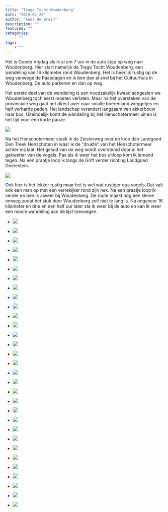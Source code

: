 ```yaml
---
title: "Trage Tocht Woudenberg"
date: "2019-04-20"
author: "Kees de Bruin"
description: ""
featured: ""
categories:
    - ""
tags:
    - ""
---
```


Het is Goede Vrijdag als ik al om 7 uur in de auto stap op weg naar Woudenberg. Hier start namelijk de Trage Tocht Woudenberg, een wandeling van 16 kilometer rond Woudenberg. Het is heerlijk rustig op de weg vanwege de Paasdagen en ik ben dan al snel bij het Cultuurhuis in Woudenberg. De auto parkeren en dan op weg.

Het eerste deel van de wandeling is een noodzakelijk kwaad aangezien we Woudenberg toch eerst moeten verlaten. Maar na het oversteken van de provinciale weg gaat het direct over naar smalle boerenland weggetjes en half verharde paden. Het landschap verandert langzaam van akkerbouw naar bos. Uiteindelijk komt de wandeling bij het Henschotermeer uit en is het tijd voor een korte pauze.

![](https://www.halfje-bruin.nl/app/uploads/2019/04/20190419-woudenberg-0030-1.jpg)

Na het Henschotermeer steek ik de Zeisterweg over en loop dan Landgoed Den Treek Henschoten in waar ik de "drukte" van het Henschotermeer achter mij laat. Het geluid van de weg wordt overstemd door al het gekwetter van de vogels. Pas als ik weer het bos uitloop kom ik iemand tegen. Na een praatje loop ik langs de Grift verder richting Landgoed Geerestein.

![](https://www.halfje-bruin.nl/app/uploads/2019/04/20190419-woudenberg-0060-1.jpg)

Ook hier is het lekker rustig maar het is wel wat rustiger qua vogels. Dat valt ook een man op met een verrekijker rond zijn nek. Na een praatje loop ik verder en ben ik alweer bij Woudenberg. De route maakt nog een kleine omweg zodat het stuk door Woudenberg zelf niet te lang is. Na ongeveer 16 kilometer en drie en een half uur later sta ik weer bij de auto en kan ik weer een mooie wandeling aan de lijst toevoegen.

- ![](https://www.halfje-bruin.nl/app/uploads/2019/04/20190419-woudenberg-0002-1.jpg)
    
- ![](https://www.halfje-bruin.nl/app/uploads/2019/04/20190419-woudenberg-0003-1.jpg)
    
- ![](https://www.halfje-bruin.nl/app/uploads/2019/04/20190419-woudenberg-0005-1.jpg)
    
- ![](https://www.halfje-bruin.nl/app/uploads/2019/04/20190419-woudenberg-0007-1.jpg)
    
- ![](https://www.halfje-bruin.nl/app/uploads/2019/04/20190419-woudenberg-0008-1.jpg)
    
- ![](https://www.halfje-bruin.nl/app/uploads/2019/04/20190419-woudenberg-0009-1.jpg)
    
- ![](https://www.halfje-bruin.nl/app/uploads/2019/04/20190419-woudenberg-0010-1.jpg)
    
- ![](https://www.halfje-bruin.nl/app/uploads/2019/04/20190419-woudenberg-0011-1.jpg)
    
- ![](https://www.halfje-bruin.nl/app/uploads/2019/04/20190419-woudenberg-0012-1.jpg)
    
- ![](https://www.halfje-bruin.nl/app/uploads/2019/04/20190419-woudenberg-0015-1.jpg)
    
- ![](https://www.halfje-bruin.nl/app/uploads/2019/04/20190419-woudenberg-0016-1.jpg)
    
- ![](https://www.halfje-bruin.nl/app/uploads/2019/04/20190419-woudenberg-0022-1.jpg)
    
- ![](https://www.halfje-bruin.nl/app/uploads/2019/04/20190419-woudenberg-0024-1.jpg)
    
- ![](https://www.halfje-bruin.nl/app/uploads/2019/04/20190419-woudenberg-0026-1.jpg)
    
- ![](https://www.halfje-bruin.nl/app/uploads/2019/04/20190419-woudenberg-0027-1.jpg)
    
- ![](https://www.halfje-bruin.nl/app/uploads/2019/04/20190419-woudenberg-0029-1.jpg)
    
- ![](https://www.halfje-bruin.nl/app/uploads/2019/04/20190419-woudenberg-0030-1.jpg)
    
- ![](https://www.halfje-bruin.nl/app/uploads/2019/04/20190419-woudenberg-0033-1.jpg)
    
- ![](https://www.halfje-bruin.nl/app/uploads/2019/04/20190419-woudenberg-0035-1.jpg)
    
- ![](https://www.halfje-bruin.nl/app/uploads/2019/04/20190419-woudenberg-0039-1.jpg)
    
- ![](https://www.halfje-bruin.nl/app/uploads/2019/04/20190419-woudenberg-0040-1.jpg)
    
- ![](https://www.halfje-bruin.nl/app/uploads/2019/04/20190419-woudenberg-0045-1.jpg)
    
- ![](https://www.halfje-bruin.nl/app/uploads/2019/04/20190419-woudenberg-0049-1.jpg)
    
- ![](https://www.halfje-bruin.nl/app/uploads/2019/04/20190419-woudenberg-0051-1.jpg)
    
- ![](https://www.halfje-bruin.nl/app/uploads/2019/04/20190419-woudenberg-0052-1.jpg)
    
- ![](https://www.halfje-bruin.nl/app/uploads/2019/04/20190419-woudenberg-0053-1.jpg)
    
- ![](https://www.halfje-bruin.nl/app/uploads/2019/04/20190419-woudenberg-0056-1.jpg)
    
- ![](https://www.halfje-bruin.nl/app/uploads/2019/04/20190419-woudenberg-0060-1.jpg)
    
- ![](https://www.halfje-bruin.nl/app/uploads/2019/04/20190419-woudenberg-0061-1.jpg)
    
- ![](https://www.halfje-bruin.nl/app/uploads/2019/04/20190419-woudenberg-0062-1.jpg)
    
- ![](https://www.halfje-bruin.nl/app/uploads/2019/04/20190419-woudenberg-0067-1.jpg)

